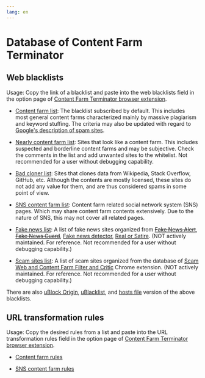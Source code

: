 ```yaml
---
lang: en
---
```

Database of Content Farm Terminator
===================================

## Web blacklists

Usage: Copy the link of a blacklist and paste into the web blacklists field in the option page of [Content Farm Terminator browser extension](./).

* [Content farm list](../files/blocklist/content-farms.txt): The blacklist subscribed by default. This includes most general content farms characterized mainly by massive plagiarism and keyword stuffing. The criteria may also be updated with regard to [Google's description of spam sites](https://support.google.com/webmasters/answer/35769?hl=en).

* [Nearly content farm list](../files/blocklist/nearly-content-farms.txt): Sites that look like a content farm. This includes suspected and borderline content farms and may be subjective. Check the comments in the list and add unwanted sites to the whitelist. Not recommended for a user without debugging capability.

* [Bad cloner list](../files/blocklist/bad-cloners.txt): Sites that clones data from Wikipedia, Stack Overflow, GitHub, etc. Although the contents are mostly licensed, these sites do not add any value for them, and are thus considered spams in some point of view.

* [SNS content farm list](../files/blocklist/sns-content-farms.txt): Content farm related social network system (SNS) pages. Which may share content farm contents extensively. Due to the nature of SNS, this may not cover all related pages.

* [Fake news list](../files/blocklist/fake-news.txt): A list of fake news sites organized from [<s>Fake News Alert</s>](https://github.com/bfeldman/fake-site-alert), [<s>Fake News Guard</s>](https://www.fakenewsguard.com/), [Fake news detector](https://chrome.google.com/webstore/detail/fake-news-detector/aebaikmeedenaijgjcfmndfknoobahep), [Real or Satire](https://realorsatire.com/). (NOT actively maintained. For reference. Not recommended for a user without debugging capability.)

* [Scam sites list](../files/blocklist/scam-sites.txt): A list of scam sites organized from the database of [Scam Web and Content Farm Filter and Critic](https://chrome.google.com/webstore/detail/%E8%A9%90%E9%A8%99%E7%B6%B2%E7%AB%99%E5%8F%8A%E5%85%A7%E5%AE%B9%E8%BE%B2%E5%A0%B4%E8%A9%95%E5%83%B9%E7%B3%BB%E7%B5%B1/mpeppilpojkpjkplhihbcfapmlnlkckb) Chrome extension. (NOT actively maintained. For reference. Not recommended for a user without debugging capability.)

There are also [uBlock Origin](./subscriptions-ubo), [uBlacklist](./subscriptions-ublacklist), and [hosts file](./subscriptions-hosts) version of the above blacklists.

## URL transformation rules

Usage: Copy the desired rules from a list and paste into the URL transformation rules field in the option page of [Content Farm Terminator browser extension](./).

* [Content farm rules](../files/url-transform-rules/content-farms.txt)

* [SNS content farm rules](../files/url-transform-rules/sns-content-farms.txt)

